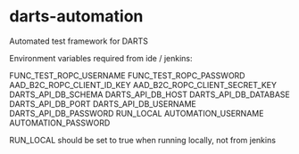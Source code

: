 # darts-automation
Automated test framework for DARTS

Environment variables required from ide / jenkins:

FUNC_TEST_ROPC_USERNAME
FUNC_TEST_ROPC_PASSWORD
AAD_B2C_ROPC_CLIENT_ID_KEY
AAD_B2C_ROPC_CLIENT_SECRET_KEY
DARTS_API_DB_SCHEMA
DARTS_API_DB_HOST
DARTS_API_DB_DATABASE
DARTS_API_DB_PORT
DARTS_API_DB_USERNAME
DARTS_API_DB_PASSWORD
RUN_LOCAL
AUTOMATION_USERNAME
AUTOMATION_PASSWORD

RUN_LOCAL should be set to true when running locally, not from jenkins